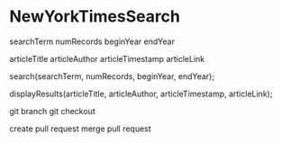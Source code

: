 # NewYorkTimesSearch

searchTerm
numRecords
beginYear
endYear

articleTitle
articleAuthor
articleTimestamp
articleLink

search(searchTerm, numRecords, beginYear, endYear);

displayResults(articleTitle, articleAuthor, articleTimestamp, articleLink);

git branch <branch name>
git checkout <branch-name>

create pull request
merge pull request
